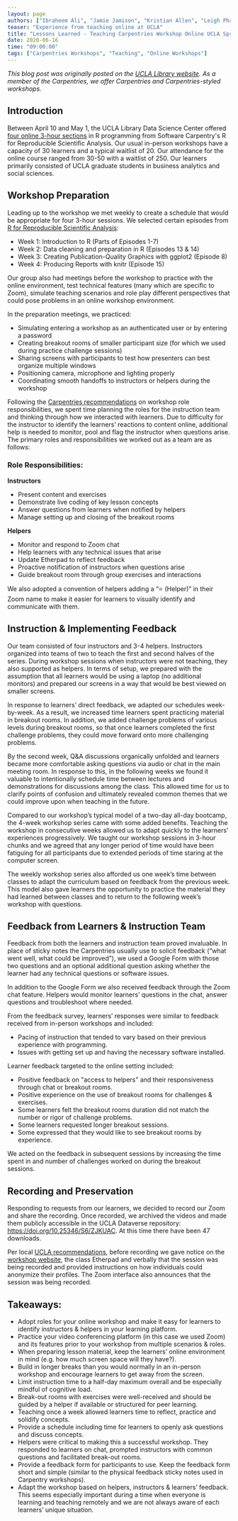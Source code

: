 ```yaml
---
layout: page
authors: ["Ibraheem Ali", "Jamie Jamison", "Kristian Allen", "Leigh Phan", "Tim Dennis"]
teaser: "Experience from teaching online at UCLA"
title: "Lessons Learned - Teaching Carpentries Workshop Online UCLA Spring 2020"
date: 2020-06-16
time: "09:00:00"
tags: ["Carpentries Workshops", "Teaching", "Online Workshops"]
---
```


*This blog post was originally posted on the [UCLA Library website](https://www.library.ucla.edu/blog/dsc/2020/06/03/lessons-learned--teaching-carpentries-workshop-online-ucla-spring-2020). As a member of the Carpentries, we offer Carpentries and Carpentries-styled workshops.*

## Introduction

Between April 10 and May 1, the UCLA Library Data Science Center offered [four online 3-hour sections](https://ucla-data-archive.github.io/2020-04-10-ucla/) in R programming from Software Carpentry's R for Reproducible Scientific Analysis. Our usual in-person workshops have a capacity of 30 learners and a typical waitlist of 20. Our attendance for the online course ranged from 30-50 with a waitlist of 250. Our learners primarily consisted of UCLA graduate students in business analytics and social sciences.

## Workshop Preparation 

Leading up to the workshop we met weekly to create a schedule that would be appropriate for four 3-hour sessions. We selected certain episodes from [R for Reproducible Scientific Analysis](http://swcarpentry.github.io/r-novice-gapminder/):

* Week 1: Introduction to R (Parts of Episodes 1-7)
* Week 2: Data cleaning and preparation in R (Episodes 13 & 14)
* Week 3: Creating Publication-Quality Graphics with ggplot2 (Episode 8)
* Week 4: Producing Reports with knitr (Episode 15)

Our group also had meetings before the workshop to practice with the online environment, test technical features (many which are specific to Zoom), simulate teaching scenarios and role play different perspectives that could pose problems in an online workshop environment.

In the preparation meetings, we practiced:

* Simulating entering a workshop as an authenticated user or by entering a password
* Creating breakout rooms of smaller participant size (for which we used during practice challenge sessions)
* Sharing screens with participants to test how presenters can best organize multiple windows
* Positioning camera, microphone and lighting properly
* Coordinating smooth handoffs to instructors or helpers during the workshop

Following the [Carpentries recommendations](https://carpentries.org/online-workshop-recommendations/#instructional-roles) on workshop role responsibilities, we spent time planning the roles for the instruction team and thinking through how we interacted with learners. Due to difficulty for the instructor to identify the learners’ reactions to content online, additional help is needed to monitor, pool and flag the instructor when questions arise. The primary roles and responsibilities we worked out as a team are as follows: 

### Role Responsibilities:

**Instructors**

* Present content and exercises
* Demonstrate live coding of key lesson concepts
* Answer questions from learners when notified by helpers
* Manage setting up and closing of the breakout rooms

**Helpers**

* Monitor and respond to Zoom chat
* Help learners with any technical issues that arise
* Update Etherpad to reflect feedback
* Proactive notification of instructors when questions arise
* Guide breakout room through group exercises and interactions

We also adopted a convention of helpers adding a “⭐ (Helper)” in their Zoom name to make it easier for learners to visually identify and communicate with them.

## Instruction & Implementing Feedback

Our team consisted of four instructors and 3-4 helpers. Instructors organized into teams of two to teach the first and second halves of the series. During workshop sessions when instructors were not teaching, they also supported as helpers. In terms of setup, we prepared with the assumption that all learners would be using a laptop (no additional monitors) and prepared our screens in a way that would be best viewed on smaller screens.

In response to learners’ direct feedback, we adapted our schedules week-by-week. As a result, we increased time learners spent practicing material in breakout rooms. In addition, we added challenge problems of various levels during breakout rooms, so that once learners completed the first challenge problems, they could move forward onto more challenging problems. 

By the second week, Q&A discussions organically unfolded and learners became more comfortable asking questions via audio or chat in the main meeting room. In response to this, in the following weeks we found it valuable to intentionally schedule time between lectures and demonstrations for discussions among the class. This allowed time for us to clarify points of confusion and ultimately revealed common themes that we could improve upon when teaching in the future.

Compared to our workshop’s typical model of a two-day all-day bootcamp, the 4-week workshop series came with some added benefits. Teaching the workshop in consecutive weeks allowed us to adapt quickly to the learners’ experiences progressively. We taught our workshop sessions in 3-hour chunks and we agreed that any longer period of time would have been fatiguing for all participants due to extended periods of time staring at the computer screen.

The weekly workshop series also afforded us one week’s time between classes to adapt the curriculum based on feedback from the previous week. This model also gave learners the opportunity to practice the material they had learned between classes and to return to the following week’s workshop with questions.

## Feedback from Learners & Instruction Team

Feedback from both the learners and instruction team proved invaluable. In place of sticky notes the Carpentries usually use to solicit feedback (“what went well, what could be improved”), we used a Google Form with those two questions and an optional additional question asking whether the learner had any technical questions or software issues.

In addition to the Google Form we also received feedback through the Zoom chat feature. Helpers would monitor learners’ questions in the chat, answer questions and troubleshoot where needed.

From the feedback survey, learners’ responses were similar to feedback received from in-person workshops and included:

* Pacing of instruction that tended to vary based on their previous experience with programming.
* Issues with getting set up and having the necessary software installed.

Learner feedback targeted to the online setting included: 

* Positive feedback on "access to helpers" and their responsiveness through chat or breakout rooms.
* Positive experience on the use of breakout rooms for challenges & exercises.
* Some learners felt the breakout rooms duration did not match the number or rigor of challenge problems. 
* Some learners requested longer breakout sessions.  
* Some expressed that they would like to see breakout rooms by experience.

We acted on the feedback in subsequent sessions by increasing the time spent in and number of challenges worked on during the breakout sessions. 

## Recording and Preservation 

Responding to requests from our learners, we decided to record our Zoom and share the recording. Once recorded, we archived the videos and made them publicly accessible in the UCLA Dataverse repository: https://doi.org/10.25346/S6/ZJKUAC. At this time there have been 47 downloads.

Per local [UCLA recommendations](https://www.adminvc.ucla.edu/covid-19/academic-continuity/protecting-privacy-and-data-during-remote-working-and-using-zoom), before recording we gave notice on the [workshop website](https://ucla-data-archive.github.io/2020-04-10-ucla/), the class Etherpad and verbally that the session was being recorded and provided instructions on how individuals could anonymize their profiles. The Zoom interface also announces that the session was being recorded.

## Takeaways:

* Adopt roles for your online workshop and make it easy for learners to identify instructors & helpers in your learning platform.
* Practice your video conferencing platform (in this case we used Zoom) and its features prior to your workshop from multiple scenarios & roles.
* When preparing lesson material, keep the learners’ online environment in mind (e.g. how much screen space will they have?).
* Build in longer breaks than you would normally in an in-person workshop and encourage learners to get away from the screen. 
* Limit instruction time to a half-day maximum overall and be especially mindful of cognitive load.
* Break-out rooms with exercises were well-received and should be guided by a helper if available or structured for peer learning.
* Teaching once a week allowed learners time to reflect, practice and solidify concepts.
* Provide a schedule including time for learners to openly ask questions and discuss concepts.
* Helpers were critical to making this a successful workshop. They responded to learners on chat, prompted instructors with common questions and facilitated break-out rooms. 
* Provide a feedback form for participants to use. Keep the feedback form short and simple (similar to the physical feedback sticky notes used in Carpentry workshops).
* Adapt the workshop based on helpers, instructors & learners’ feedback. This seems especially important during a time when everyone is learning and teaching remotely and we are not always aware of each learners’ unique situation.
